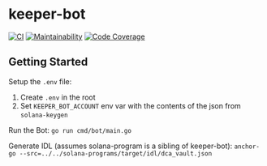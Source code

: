 # keeper-bot

[![CI](https://github.com/Dcaf-Protocol/keeper-bot/actions/workflows/CI.yaml/badge.svg)](https://github.com/Dcaf-Protocol/keeper-bot/actions/workflows/CI.yaml)
[![Maintainability](https://api.codeclimate.com/v1/badges/5b6787b16c4570e6b052/maintainability)](https://codeclimate.com/repos/61a44f1543298e01a1003151/maintainability)
[![Code Coverage](https://api.codeclimate.com/v1/badges/5b6787b16c4570e6b052/test_coverage)](https://codeclimate.com/repos/61a44f1543298e01a1003151/test_coverage)

## Getting Started

Setup the `.env` file:

1. Create `.env` in the root
2. Set `KEEPER_BOT_ACCOUNT` env var with the contents of the json from `solana-keygen`

Run the Bot: `go run cmd/bot/main.go`

Generate IDL (assumes solana-program is a sibling of keeper-bot): `anchor-go --src=../../solana-programs/target/idl/dca_vault.json`
